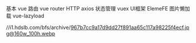 基本 vue
路由 vue router
HTTP axios
状态管理 vuex
UI框架 ElemeFE
图片懒加载 vue-lazyload

//i1.hdslb.com/bfs/archive/967b7cc9a17d9dd27f891aa65c117a98225f4ecf.jpg@160w_100h.webp
